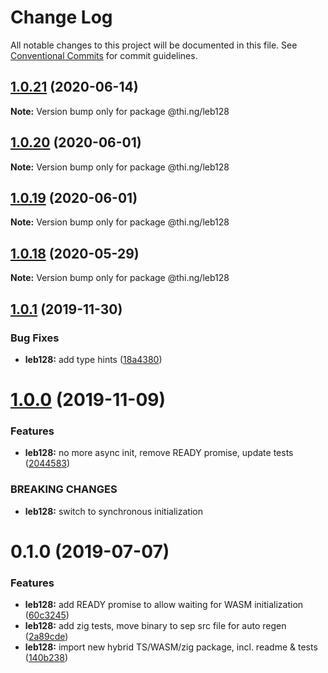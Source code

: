 # Change Log

All notable changes to this project will be documented in this file.
See [Conventional Commits](https://conventionalcommits.org) for commit guidelines.

## [1.0.21](https://github.com/thi-ng/umbrella/compare/@thi.ng/leb128@1.0.20...@thi.ng/leb128@1.0.21) (2020-06-14)

**Note:** Version bump only for package @thi.ng/leb128





## [1.0.20](https://github.com/thi-ng/umbrella/compare/@thi.ng/leb128@1.0.19...@thi.ng/leb128@1.0.20) (2020-06-01)

**Note:** Version bump only for package @thi.ng/leb128





## [1.0.19](https://github.com/thi-ng/umbrella/compare/@thi.ng/leb128@1.0.18...@thi.ng/leb128@1.0.19) (2020-06-01)

**Note:** Version bump only for package @thi.ng/leb128





## [1.0.18](https://github.com/thi-ng/umbrella/compare/@thi.ng/leb128@1.0.17...@thi.ng/leb128@1.0.18) (2020-05-29)

**Note:** Version bump only for package @thi.ng/leb128





## [1.0.1](https://github.com/thi-ng/umbrella/compare/@thi.ng/leb128@1.0.0...@thi.ng/leb128@1.0.1) (2019-11-30)

### Bug Fixes

* **leb128:** add type hints ([18a4380](https://github.com/thi-ng/umbrella/commit/18a4380336604f4a8fc890296d5c9dce5d9c0cd2))

# [1.0.0](https://github.com/thi-ng/umbrella/compare/@thi.ng/leb128@0.1.5...@thi.ng/leb128@1.0.0) (2019-11-09)

### Features

* **leb128:** no more async init, remove READY promise, update tests ([2044583](https://github.com/thi-ng/umbrella/commit/20445837f5af1891703e1c51fe8db56e69f11c86))

### BREAKING CHANGES

* **leb128:** switch to synchronous initialization

# 0.1.0 (2019-07-07)

### Features

* **leb128:** add READY promise to allow waiting for WASM initialization ([60c3245](https://github.com/thi-ng/umbrella/commit/60c3245))
* **leb128:** add zig tests, move binary to sep src file for auto regen ([2a89cde](https://github.com/thi-ng/umbrella/commit/2a89cde))
* **leb128:** import new hybrid TS/WASM/zig package, incl. readme & tests ([140b238](https://github.com/thi-ng/umbrella/commit/140b238))
